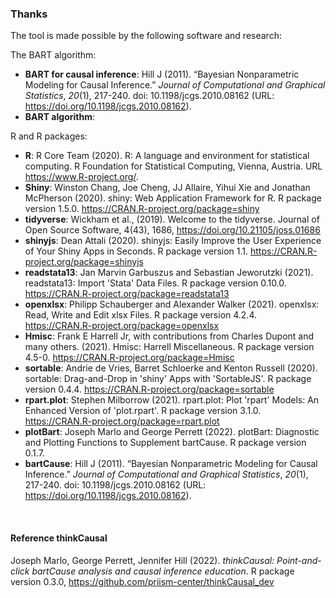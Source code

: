 ### Thanks
The tool is made possible by the following software and research:

The BART algorithm:
- **BART for causal inference**: Hill J (2011). “Bayesian Nonparametric Modeling for Causal Inference.” _Journal of Computational and Graphical Statistics_, *20*(1), 217-240. doi: 10.1198/jcgs.2010.08162 (URL: https://doi.org/10.1198/jcgs.2010.08162).
- **BART algorithm**: 

R and R packages:
- **R**: R Core Team (2020). R: A language and environment for statistical computing. R Foundation for Statistical Computing, Vienna, Austria. URL https://www.R-project.org/.
- **Shiny**:  Winston Chang, Joe Cheng, JJ Allaire, Yihui Xie and Jonathan McPherson (2020). shiny: Web Application Framework for R. R package version 1.5.0. https://CRAN.R-project.org/package=shiny
- **tidyverse**: Wickham et al., (2019). Welcome to the tidyverse. Journal of Open Source Software, 4(43), 1686, https://doi.org/10.21105/joss.01686
- **shinyjs**: Dean Attali (2020). shinyjs: Easily Improve the User Experience of Your Shiny Apps in Seconds. R package version 1.1. https://CRAN.R-project.org/package=shinyjs
- **readstata13**: Jan Marvin Garbuszus and Sebastian Jeworutzki (2021). readstata13: Import 'Stata' Data Files. R package version 0.10.0. https://CRAN.R-project.org/package=readstata13
- **openxlsx**: Philipp Schauberger and Alexander Walker (2021). openxlsx: Read, Write and Edit xlsx Files. R package version 4.2.4. https://CRAN.R-project.org/package=openxlsx
- **Hmisc**: Frank E Harrell Jr, with contributions from Charles Dupont and many others. (2021). Hmisc: Harrell Miscellaneous. R package version 4.5-0. https://CRAN.R-project.org/package=Hmisc
- **sortable**: Andrie de Vries, Barret Schloerke and Kenton Russell (2020). sortable: Drag-and-Drop in 'shiny' Apps with 'SortableJS'. R package version 0.4.4. https://CRAN.R-project.org/package=sortable
- **rpart.plot**: Stephen Milborrow (2021). rpart.plot: Plot 'rpart' Models: An Enhanced Version of 'plot.rpart'. R package version 3.1.0. https://CRAN.R-project.org/package=rpart.plot
- **plotBart**: Joseph Marlo and George Perrett (2022). plotBart: Diagnostic and Plotting Functions to Supplement bartCause. R package version 0.1.7.
- **bartCause**: Hill J (2011). “Bayesian Nonparametric Modeling for Causal Inference.” _Journal of Computational and Graphical Statistics_, *20*(1), 217-240. doi: 10.1198/jcgs.2010.08162 (URL: https://doi.org/10.1198/jcgs.2010.08162).

<br>

#### Reference thinkCausal
Joseph Marlo, George Perrett, Jennifer Hill (2022). _thinkCausal: Point-and-click bartCause analysis and causal inference education_. R package version 0.3.0, https://github.com/priism-center/thinkCausal_dev

